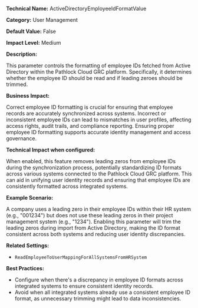 **Technical Name:** ActiveDirectoryEmployeeIdFormatValue

**Category:** User Management

**Default Value:** False

**Impact Level:** Medium

**Description:**

This parameter controls the formatting of employee IDs fetched from Active Directory within the Pathlock Cloud GRC platform. Specifically, it determines whether the employee ID should be read and if leading zeroes should be trimmed.

**Business Impact:**

Correct employee ID formatting is crucial for ensuring that employee records are accurately synchronized across systems. Incorrect or inconsistent employee IDs can lead to mismatches in user profiles, affecting access rights, audit trails, and compliance reporting. Ensuring proper employee ID formatting supports accurate identity management and access governance.

**Technical Impact when configured:**

When enabled, this feature removes leading zeros from employee IDs during the synchronization process, potentially standardizing ID formats across various systems connected to the Pathlock Cloud GRC platform. This can aid in unifying user identity records and ensuring that employee IDs are consistently formatted across integrated systems.

**Example Scenario:**

A company uses a leading zero in their employee IDs within their HR system (e.g., "001234") but does not use these leading zeros in their project management system (e.g., "1234"). Enabling this parameter will trim the leading zeros during import from Active Directory, making the ID format consistent across both systems and reducing user identity discrepancies.

**Related Settings:**

- `ReadEmployeeToUserMappingForAllSystemsFromHRSystem`

**Best Practices:** 

- Configure when there's a discrepancy in employee ID formats across integrated systems to ensure consistent identity records.
- Avoid when all integrated systems already use a consistent employee ID format, as unnecessary trimming might lead to data inconsistencies.

